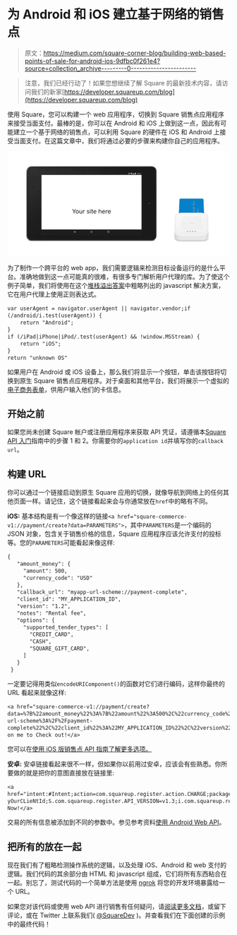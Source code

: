 # 为 Android 和 iOS 建立基于网络的销售点

> 原文：<https://medium.com/square-corner-blog/building-web-based-points-of-sale-for-android-ios-9dfbc0f261e4?source=collection_archive---------0----------------------->

> 注意，我们已经行动了！如果您想继续了解 Square 的最新技术内容，请访问我们的新家[https://developer.squareup.com/blog](https://developer.squareup.com/blog)

使用 Square，您可以构建一个 web 应用程序，切换到 Square 销售点应用程序来接受当面支付。最棒的是，你可以在 Android 和 iOS 上做到这一点，因此有可能建立一个基于网络的销售点，可以利用 Square 的硬件在 iOS 和 Android 上接受当面支付。在这篇文章中，我们将通过必要的步骤来构建你自己的应用程序。

![](img/419b806e32d556a6a0d99f7f5fb412f7.png)

为了制作一个跨平台的 web app，我们需要逻辑来检测目标设备运行的是什么平台。准确地做到这一点可能真的很难，有很多专门解析用户代理的库。为了使这个例子简单，我们将使用在这个[堆栈溢出答案](http://stackoverflow.com/a/21742107/4541769)中粗略列出的 javascript 解决方案，它在用户代理上使用正则表达式。

```
var userAgent = navigator.userAgent || navigator.vendor;if (/android/i.test(userAgent)) {
    return "Android";
}
if (/iPad|iPhone|iPod/.test(userAgent) && !window.MSStream) {
    return "iOS";
}
return "unknown OS"
```

如果用户在 Android 或 iOS 设备上，那么我们将显示一个按钮，单击该按钮将切换到原生 Square 销售点应用程序。对于桌面和其他平台，我们将展示一个虚拟的[电子商务表单](https://docs.connect.squareup.com/articles/adding-payment-form)，供用户输入他们的卡信息。

## 开始之前

如果您尚未创建 Square 帐户或注册应用程序来获取 API 凭证，请遵循本[Square API 入门](https://docs.connect.squareup.com/articles/getting-started/)指南中的步骤 1 和 2。你需要你的`application id`并填写你的`callback url`。

## 构建 URL

你可以通过一个链接启动到原生 Square 应用的切换，就像导航到网络上的任何其他页面一样。请记住，这个链接看起来会与你通常放在`href`中的略有不同。

**iOS:**
基本结构是有一个像这样的链接`<a href="square-commerce-v1://payment/create?data=PARAMETERS">`，其中`PARAMETERS`是一个编码的 JSON 对象，包含关于销售价格的信息，Square 应用程序应该允许支付的投标等。您的`PARAMETERS`可能看起来像这样:

```
{   
   "amount_money": {
     "amount": 500,
     "currency_code": "USD"
   },
   "callback_url": "myapp-url-scheme://payment-complete",
   "client_id": "MY_APPLICATION_ID",
   "version": "1.2",
   "notes": "Rental fee",
   "options": {
     "supported_tender_types": [
       "CREDIT_CARD",
       "CASH",
       "SQUARE_GIFT_CARD",
     ]
   }
 }
```

一定要记得用类似`encodeURIComponent()`的函数对它们进行编码，这样你最终的 URL 看起来就像这样:

```
<a href="square-commerce-v1://payment/create?data=%7B%22amount_money%22%3A%7B%22amount%22%3A500%2C%22currency_code%22%3A%22USD%22%7D%2C%22callback_url%22%3A%22myapp-url-scheme%3A%2F%2Fpayment-complete%22%2C%22client_id%22%3A%22MY_APPLICATION_ID%22%2C%22version%22%3A%221.2%22%2C%22notes%22%3A%22Rental%20fee%22%2C%22options%22%3A%7B%22supported_tender_types%22%3A%5B%22CREDIT_CARD%22%2C%22CASH%22%2C%22SQUARE_GIFT_CARD%22%5D%7D%7D">Click on me to Check out!</a>
```

您可以在[使用 iOS 版销售点 API 指南了解更多选项。](https://docs.connect.squareup.com/articles/register-api-ios/)

**安卓:** 安卓链接看起来很不一样，但如果你以前用过安卓，应该会有些熟悉。你所要做的就是把你的意图直接放在链接里:

```
<a href="intent:#Intent;action=com.squareup.register.action.CHARGE;package=com.squareup;S.browser_fallback_url=https://my.website.com/index.html;S.com.squareup.register.WEB_CALLBACK_URI=https://my.website.com/index.html;S.com.squareup.register.CLIENT_ID=sq0ids-yOurCLieNtId;S.com.squareup.register.API_VERSION=v1.3;i.com.squareup.register.TOTAL_AMOUNT=100;S.com.squareup.register.CURRENCY_CODE=USD;S.com.squareup.register.TENDER_TYPES=com.squareup.register.TENDER_CARD,com.squareup.register.TENDER_CARD_ON_FILE,com.squareup.register.TENDER_CASH,com.squareup.register.TENDER_OTHER;end">Buy Now!</a>
```

交易的所有信息被添加到不同的参数中。参见参考资料[使用 Android Web API](https://docs.connect.squareup.com/articles/web-api-android/)。

## 把所有的放在一起

现在我们有了粗略检测操作系统的逻辑，以及处理 iOS、Android 和 web 支付的逻辑。我们代码的其余部分由 HTML 和 javascript 组成，它们将所有东西粘合在一起。别忘了，测试代码的一个简单方法是使用 [ngrok](/@tristansokol/easing-your-development-with-ngrok-5389d6bbbc68) 将您的开发环境暴露给一个 URL。

如果您对该代码或使用 web API 进行销售有任何疑问，请[阅读更多文档](https://docs.connect.squareup.com/articles/register-api-overview)，或留下评论，或在 Twitter 上联系我们( [@SquareDev](https://twitter.com/SquareDev) )。并查看我们在下面创建的示例中的最终代码！